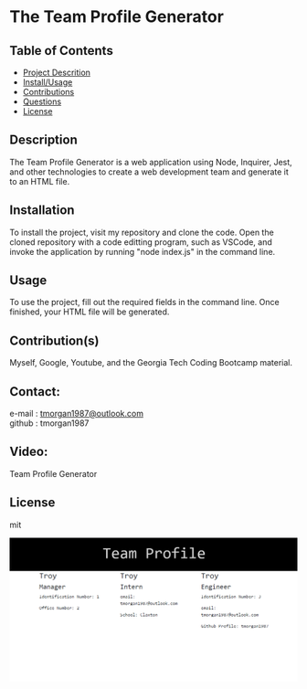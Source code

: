 # The Team Profile Generator
## Table of Contents
- [Project Descrition](#Description)
- [Install/Usage](#Installation)
- [Contributions](#Contributions)
- [Questions](#Questions)
- [License](#License)

## Description
The Team Profile Generator is a web application using Node, Inquirer, Jest, and other technologies to create a web development team and generate it to an HTML file.

## Installation
To install the project, visit my repository and clone the code.  Open the cloned repository with a code editting program, such as VSCode, and invoke the application by running "node index.js" in the command line.

## Usage
To use the project, fill out the required fields in the command line.  Once finished, your HTML file will be generated.

## Contribution(s)
Myself, Google, Youtube, and the Georgia Tech Coding Bootcamp material.

## Contact:
e-mail : tmorgan1987@outlook.com
<br>
github : <a url="https://github.com/tmorgan1987">tmorgan1987</a>

## Video:
<a url="https://drive.google.com/file/d/174639b6BtpFh7ZbTUiwvbizuQ6tRZryj/view">Team Profile Generator</a>


## License
mit

<img src="media\screenshot.png">

